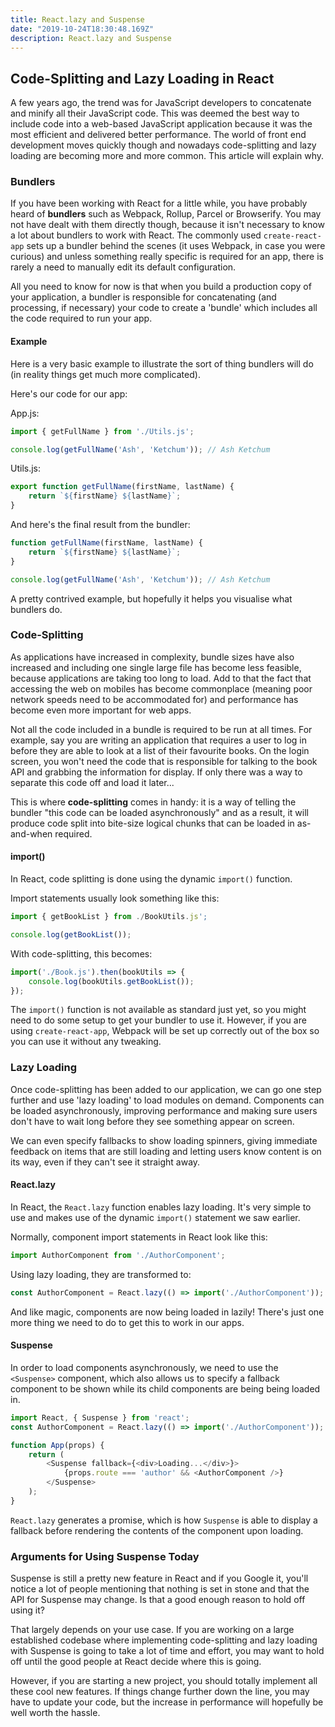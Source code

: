 ```yaml
---
title: React.lazy and Suspense
date: "2019-10-24T18:30:48.169Z"
description: React.lazy and Suspense
---
```


## Code-Splitting and Lazy Loading in React ##

A few years ago, the trend was for JavaScript developers to concatenate and minify all their JavaScript code. This was deemed the best way to include code into a web-based JavaScript application because it was the most efficient and delivered better performance. The world of front end development moves quickly though and nowadays code-splitting and lazy loading are becoming more and more common. This article will explain why.

### Bundlers ###

If you have been working with React for a little while, you have probably heard of **bundlers** such as Webpack, Rollup, Parcel or Browserify. You may not have dealt with them directly though, because it isn't necessary to know a lot about bundlers to work with React. The commonly used `create-react-app` sets up a bundler behind the scenes (it uses Webpack, in case you were curious) and unless something really specific is required for an app, there is rarely a need to manually edit its default configuration.

All you need to know for now is that when you build a production copy of your application, a bundler is responsible for concatenating (and processing, if necessary) your code to create a 'bundle' which includes all the code required to run your app.

#### Example ####

Here is a very basic example to illustrate the sort of thing bundlers will do (in reality things get much more complicated).

Here's our code for our app:

App.js:

```JavaScript
import { getFullName } from './Utils.js';

console.log(getFullName('Ash', 'Ketchum')); // Ash Ketchum
```

Utils.js:

```JavaScript
export function getFullName(firstName, lastName) {
    return `${firstName} ${lastName}`;
}
```

And here's the final result from the bundler:

```JavaScript
function getFullName(firstName, lastName) {
    return `${firstName} ${lastName}`;
}

console.log(getFullName('Ash', 'Ketchum')); // Ash Ketchum
```

A pretty contrived example, but hopefully it helps you visualise what bundlers do.

### Code-Splitting ###

As applications have increased in complexity, bundle sizes have also increased and including one single large file has become less feasible, because applications are taking too long to load. Add to that the fact that accessing the web on mobiles has become commonplace (meaning poor network speeds need to be accommodated for) and performance has become even more important for web apps.

Not all the code included in a bundle is required to be run at all times. For example, say you are writing an application that requires a user to log in before they are able to look at a list of their favourite books. On the login screen, you won't need the code that is responsible for talking to the book API and grabbing the information for display. If only there was a way to separate this code off and load it later...

This is where **code-splitting** comes in handy: it is a way of telling the bundler "this code can be loaded asynchronously" and as a result, it will produce code split into bite-size logical chunks that can be loaded in as-and-when required.

#### import() ####

In React, code splitting is done using the dynamic `import()` function.

Import statements usually look something like this:

```JavaScript
import { getBookList } from ./BookUtils.js';

console.log(getBookList());
```

With code-splitting, this becomes:

```JavaScript
import('./Book.js').then(bookUtils => {
    console.log(bookUtils.getBookList());
});
```

The `import()` function is not available as standard just yet, so you might need to do some setup to get your bundler to use it. However, if you are using `create-react-app`, Webpack will be set up correctly out of the box so you can use it without any tweaking.

### Lazy Loading ###

Once code-splitting has been added to our application, we can go one step further and use 'lazy loading' to load modules on demand. Components can be loaded asynchronously, improving performance and making sure users don't have to wait long before they see something appear on screen. 

We can even specify fallbacks to show loading spinners, giving immediate feedback on items that are still loading and letting users know content is on its way, even if they can't see it straight away.

#### React.lazy ####

In React, the `React.lazy` function enables lazy loading. It's very simple to use and makes use of the dynamic `import()` statement we saw earlier.

Normally, component import statements in React look like this:

```JavaScript
import AuthorComponent from './AuthorComponent';
```

Using lazy loading, they are transformed to:

```JavaScript
const AuthorComponent = React.lazy(() => import('./AuthorComponent'));
```

And like magic, components are now being loaded in lazily! There's just one more thing we need to do to get this to work in our apps.

#### Suspense ####

In order to load components asynchronously, we need to use the `<Suspense>` component, which also allows us to specify a fallback component to be shown while its child components are being being loaded in.

```JavaScript
import React, { Suspense } from 'react';
const AuthorComponent = React.lazy(() => import('./AuthorComponent'));

function App(props) {
    return (
        <Suspense fallback={<div>Loading...</div>}>
            {props.route === 'author' && <AuthorComponent />}
        </Suspense>
    );
}
```

`React.lazy` generates a promise, which is how `Suspense` is able to display a fallback before rendering the contents of the component upon loading.

### Arguments for Using Suspense Today ###

Suspense is still a pretty new feature in React and if you Google it, you'll notice a lot of people mentioning that nothing is set in stone and that the API for Suspense may change. Is that a good enough reason to hold off using it?

That largely depends on your use case. If you are working on a large established codebase where implementing code-splitting and lazy loading with Suspense is going to take a lot of time and effort, you may want to hold off until the good people at React decide where this is going.

However, if you are starting a new project, you should totally implement all these cool new features. If things change further down the line, you may have to update your code, but the increase in performance will hopefully be well worth the hassle.
